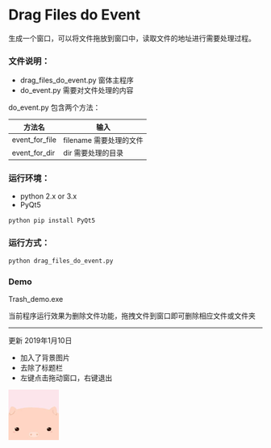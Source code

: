 # Drag Files do Event

生成一个窗口，可以将文件拖放到窗口中，读取文件的地址进行需要处理过程。

### 文件说明：

- drag_files_do_event.py 窗体主程序
- do_event.py 需要对文件处理的内容

do_event.py 包含两个方法：

| 方法名         | 输入                    |
| -------------- | ----------------------- |
| event_for_file | filename 需要处理的文件 |
| event_for_dir  | dir 需要处理的目录      |

### 运行环境：

- python 2.x or 3.x
- PyQt5

```python
python pip install PyQt5
```



### 运行方式：

```python
python drag_files_do_event.py
```

### Demo

Trash_demo.exe

当前程序运行效果为删除文件功能，拖拽文件到窗口即可删除相应文件或文件夹

---

更新 2019年1月10日

- 加入了背景图片
- 去除了标题栏
- 左键点击拖动窗口，右键退出

![](img/demo_img.png)

